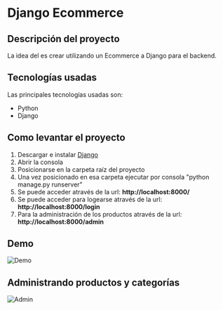 # Django Ecommerce

## Descripción del proyecto

La idea del es crear utilizando un Ecommerce a Django para el backend.

## Tecnologías usadas

Las principales tecnologías usadas son:

  - Python
  - Django


## Como levantar el proyecto

1. Descargar e instalar [Django](https://www.djangoproject.com/) 
2. Abrir la consola
3. Posicionarse en la carpeta raíz del proyecto
4. Una vez posicionado en esa carpeta ejecutar por consola "python manage.py runserver"
5. Se puede acceder através de la url: **http://localhost:8000/**
6. Se puede acceder para logearse através de la url: **http://localhost:8000/login**
7. Para la administración de los productos através de la url:  **http://localhost:8000/admin**

## Demo

![Demo](https://user-images.githubusercontent.com/4382527/154098711-f61f74de-2242-46c7-9e32-64ad1ae6af7b.gif)

## Administrando productos y categorías

![Admin](https://user-images.githubusercontent.com/4382527/154100894-bc045307-0861-4b17-b347-9551606b74ec.gif)



